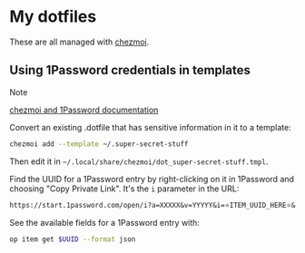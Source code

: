 # My dotfiles

These are all managed with [chezmoi](https://www.chezmoi.io/).


## Using 1Password credentials in templates

> [!NOTE]
> [chezmoi and 1Password documentation](https://www.chezmoi.io/user-guide/password-managers/1password/)

Convert an existing .dotfile that has sensitive information in it to a template:

``` sh
chezmoi add --template ~/.super-secret-stuff
```

Then edit it in `~/.local/share/chezmoi/dot_super-secret-stuff.tmpl`.

Find the UUID for a 1Password entry by right-clicking on it in 1Password and choosing "Copy Private Link". It's the `i` parameter in the URL:

``` default
https://start.1password.com/open/i?a=XXXXX&v=YYYYY&i=⭐ITEM_UUID_HERE⭐&h=ZZZZZ
```

See the available fields for a 1Password entry with:

``` sh
op item get $UUID --format json
```

